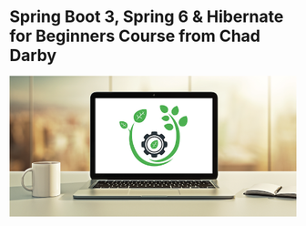 # Spring Boot 3, Spring 6 & Hibernate for Beginners Course from Chad Darby

[<img src="images/spring-boot-unit-testing-thumbnail.png">](http://www.luv2code.com/spring-boot-unit-testing-github)
